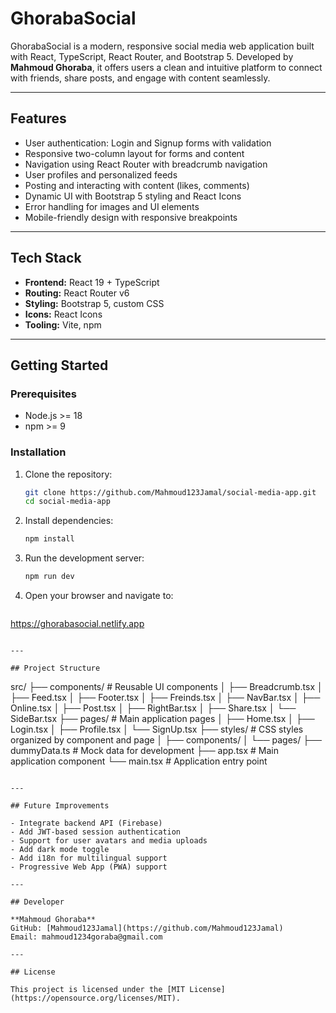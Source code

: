 # GhorabaSocial

GhorabaSocial is a modern, responsive social media web application built with React, TypeScript, React Router, and Bootstrap 5. Developed by **Mahmoud Ghoraba**, it offers users a clean and intuitive platform to connect with friends, share posts, and engage with content seamlessly.

---

## Features

- User authentication: Login and Signup forms with validation
- Responsive two-column layout for forms and content
- Navigation using React Router with breadcrumb navigation
- User profiles and personalized feeds
- Posting and interacting with content (likes, comments)
- Dynamic UI with Bootstrap 5 styling and React Icons
- Error handling for images and UI elements
- Mobile-friendly design with responsive breakpoints

---

## Tech Stack

- **Frontend:** React 19 + TypeScript  
- **Routing:** React Router v6  
- **Styling:** Bootstrap 5, custom CSS  
- **Icons:** React Icons  
- **Tooling:** Vite, npm

---

## Getting Started

### Prerequisites

- Node.js >= 18  
- npm >= 9  

### Installation

1. Clone the repository:

   ```bash
   git clone https://github.com/Mahmoud123Jamal/social-media-app.git
   cd social-media-app
   ```

2. Install dependencies:

   ```bash
   npm install
   ```

3. Run the development server:

   ```bash
   npm run dev
   ```

4. Open your browser and navigate to:

   ```
  https://ghorabasocial.netlify.app
   ```

---

## Project Structure

```
src/
├── components/       # Reusable UI components
│   ├── Breadcrumb.tsx
│   ├── Feed.tsx
│   ├── Footer.tsx
│   ├── Freinds.tsx
│   ├── NavBar.tsx
│   ├── Online.tsx
│   ├── Post.tsx
│   ├── RightBar.tsx
│   ├── Share.tsx
│   └── SideBar.tsx
├── pages/           # Main application pages
│   ├── Home.tsx
│   ├── Login.tsx
│   ├── Profile.tsx
│   └── SignUp.tsx
├── styles/          # CSS styles organized by component and page
│   ├── components/
│   └── pages/
├── dummyData.ts     # Mock data for development
├── app.tsx          # Main application component
└── main.tsx         # Application entry point
```

---

## Future Improvements

- Integrate backend API (Firebase)
- Add JWT-based session authentication
- Support for user avatars and media uploads
- Add dark mode toggle
- Add i18n for multilingual support
- Progressive Web App (PWA) support

---

## Developer

**Mahmoud Ghoraba**  
GitHub: [Mahmoud123Jamal](https://github.com/Mahmoud123Jamal)  
Email: mahmoud1234goraba@gmail.com

---

## License

This project is licensed under the [MIT License](https://opensource.org/licenses/MIT).
